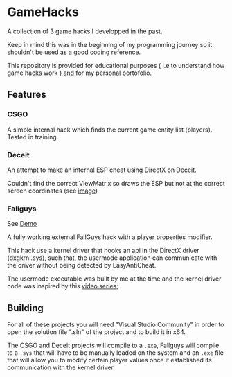 # GameHacks
A collection of 3 game hacks I developped in the past.

Keep in mind this was in the beginning of my programming journey so it shouldn't be used as a good coding reference.

This repository is provided for educational purposes ( i.e to understand how game hacks work ) and for my personal portofolio. 

## Features
### CSGO 
A simple internal hack which finds the current game entity list (players). Tested in training.

### Deceit
An attempt to make an internal ESP cheat using DirectX on Deceit. 

Couldn't find the correct ViewMatrix so draws the ESP but not at the correct screen coordinates (see [image](https://i.ibb.co/sqCv8T9/279c710c-8b9e-4798-b035-ff71242f8de7-1.jpg))

### Fallguys

See [Demo](https://www.youtube.com/watch?v=_hc6_Ih4LdQ&t=3s)

A fully working external FallGuys hack with a player properties modifier.

This hack use a kernel driver that hooks an api in the DirectX driver (dxgkrnl.sys), such that, the usermode application can communicate with the driver without being detected by EasyAntiCheat.

The usermode executable was built by me at the time and the kernel driver code was inspired by this [video series](https://www.youtube.com/watch?v=KNGr4m99PTU&list=PLdm1osymZj-fYsZM4MZ4n9Wz0QdAASHrD);

## Building
For all of these projects you will need "Visual Studio Community" in order to open the solution file ".sln" of the project and to build it in x64.

The CSGO and Deceit projects will compile to a `.exe`, Fallguys will compile to a `.sys` that will have to be manually loaded on the system and an `.exe` file that will allow you to 
modify certain player values once it established its communication with the kernel driver.
